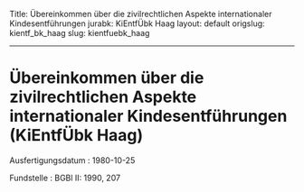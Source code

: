 Title: Übereinkommen über die zivilrechtlichen Aspekte internationaler Kindesentführungen
jurabk: KiEntfÜbk Haag
layout: default
origslug: kientf_bk_haag
slug: kientfuebk_haag

---

# Übereinkommen über die zivilrechtlichen Aspekte internationaler Kindesentführungen (KiEntfÜbk Haag)

Ausfertigungsdatum
:   1980-10-25

Fundstelle
:   BGBl II: 1990, 207

